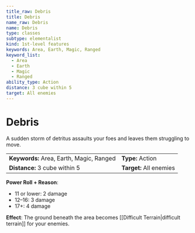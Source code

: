 ```yaml
---
title_raw: Debris
title: Debris
name_raw: Debris
name: Debris
type: classes
subtype: elementalist
kind: 1st-level features
keywords: Area, Earth, Magic, Ranged
keyword_list:
  - Area
  - Earth
  - Magic
  - Ranged
ability_type: Action
distance: 3 cube within 5
target: All enemies
---
```


# Debris

A sudden storm of detritus assaults your foes and leaves them struggling to move.

|                                          |                         |
| :--------------------------------------- | :---------------------- |
| **Keywords:** Area, Earth, Magic, Ranged | **Type:** Action        |
| **Distance:** 3 cube within 5            | **Target:** All enemies |

**Power Roll + Reason**:

- 11 or lower: 2 damage
- 12–16: 3 damage
- 17+: 4 damage

**Effect**: The ground beneath the area becomes [[Difficult Terrain|difficult terrain]] for your enemies.
